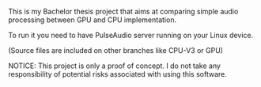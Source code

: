﻿This is my Bachelor thesis project that aims at comparing simple audio processing between GPU and CPU implementation.

To run it you need to have PulseAudio server running on your Linux device.

(Source files are included on other branches like CPU-V3 or GPU)

NOTICE:
This project is only a proof of concept. I do not take any responsibility of potential risks associated with using this software.


